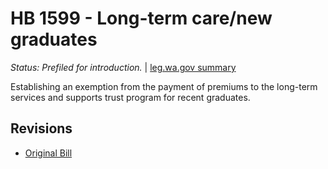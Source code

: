 # HB 1599 - Long-term care/new graduates
*Status: Prefiled for introduction.* | [leg.wa.gov summary](https://app.leg.wa.gov/billsummary?BillNumber=1599&Year=2021)

Establishing an exemption from the payment of premiums to the long-term services and supports trust program for recent graduates.

## Revisions
* [Original Bill](1/)